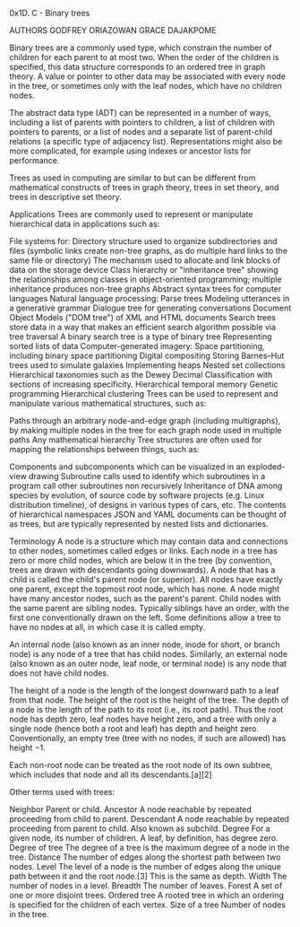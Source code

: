 0x1D. C - Binary trees

AUTHORS
GODFREY ORIAZOWAN
GRACE DAJAKPOME

Binary trees are a commonly used type, which constrain the number of children for each parent to at most two. When the order of the children is specified, this data structure corresponds to an ordered tree in graph theory. A value or pointer to other data may be associated with every node in the tree, or sometimes only with the leaf nodes, which have no children nodes.

The abstract data type (ADT) can be represented in a number of ways, including a list of parents with pointers to children, a list of children with pointers to parents, or a list of nodes and a separate list of parent-child relations (a specific type of adjacency list). Representations might also be more complicated, for example using indexes or ancestor lists for performance.

Trees as used in computing are similar to but can be different from mathematical constructs of trees in graph theory, trees in set theory, and trees in descriptive set theory.

Applications
Trees are commonly used to represent or manipulate hierarchical data in applications such as:

File systems for:
Directory structure used to organize subdirectories and files (symbolic links create non-tree graphs, as do multiple hard links to the same file or directory)
The mechanism used to allocate and link blocks of data on the storage device
Class hierarchy or "inheritance tree" showing the relationships among classes in object-oriented programming; multiple inheritance produces non-tree graphs
Abstract syntax trees for computer languages
Natural language processing:
Parse trees
Modeling utterances in a generative grammar
Dialogue tree for generating conversations
Document Object Models ("DOM tree") of XML and HTML documents
Search trees store data in a way that makes an efficient search algorithm possible via tree traversal
A binary search tree is a type of binary tree
Representing sorted lists of data
Computer-generated imagery:
Space partitioning, including binary space partitioning
Digital compositing
Storing Barnes–Hut trees used to simulate galaxies
Implementing heaps
Nested set collections
Hierarchical taxonomies such as the Dewey Decimal Classification with sections of increasing specificity.
Hierarchical temporal memory
Genetic programming
Hierarchical clustering
Trees can be used to represent and manipulate various mathematical structures, such as:

Paths through an arbitrary node-and-edge graph (including multigraphs), by making multiple nodes in the tree for each graph node used in multiple paths
Any mathematical hierarchy
Tree structures are often used for mapping the relationships between things, such as:

Components and subcomponents which can be visualized in an exploded-view drawing
Subroutine calls used to identify which subroutines in a program call other subroutines non recursively
Inheritance of DNA among species by evolution, of source code by software projects (e.g. Linux distribution timeline), of designs in various types of cars, etc.
The contents of hierarchical namespaces
JSON and YAML documents can be thought of as trees, but are typically represented by nested lists and dictionaries.

Terminology
A node is a structure which may contain data and connections to other nodes, sometimes called edges or links. Each node in a tree has zero or more child nodes, which are below it in the tree (by convention, trees are drawn with descendants going downwards). A node that has a child is called the child's parent node (or superior). All nodes have exactly one parent, except the topmost root node, which has none. A node might have many ancestor nodes, such as the parent's parent. Child nodes with the same parent are sibling nodes. Typically siblings have an order, with the first one conventionally drawn on the left. Some definitions allow a tree to have no nodes at all, in which case it is called empty.

An internal node (also known as an inner node, inode for short, or branch node) is any node of a tree that has child nodes. Similarly, an external node (also known as an outer node, leaf node, or terminal node) is any node that does not have child nodes.

The height of a node is the length of the longest downward path to a leaf from that node. The height of the root is the height of the tree. The depth of a node is the length of the path to its root (i.e., its root path). Thus the root node has depth zero, leaf nodes have height zero, and a tree with only a single node (hence both a root and leaf) has depth and height zero. Conventionally, an empty tree (tree with no nodes, if such are allowed) has height −1.

Each non-root node can be treated as the root node of its own subtree, which includes that node and all its descendants.[a][2]

Other terms used with trees:

Neighbor
Parent or child.
Ancestor
A node reachable by repeated proceeding from child to parent.
Descendant
A node reachable by repeated proceeding from parent to child. Also known as subchild.
Degree
For a given node, its number of children. A leaf, by definition, has degree zero.
Degree of tree
The degree of a tree is the maximum degree of a node in the tree.
Distance
The number of edges along the shortest path between two nodes.
Level
The level of a node is the number of edges along the unique path between it and the root node.[3] This is the same as depth.
Width
The number of nodes in a level.
Breadth
The number of leaves.
Forest
A set of one or more disjoint trees.
Ordered tree
A rooted tree in which an ordering is specified for the children of each vertex.
Size of a tree
Number of nodes in the tree.